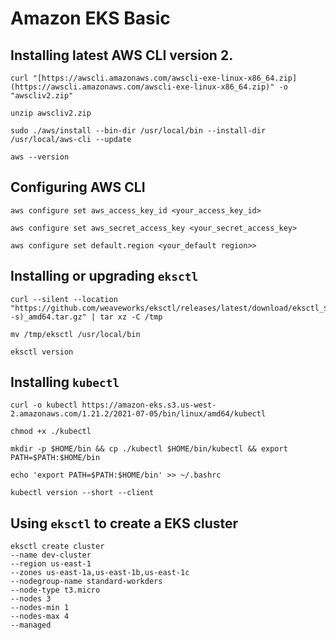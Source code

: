 # Amazon EKS Basic

## Installing latest AWS CLI version 2.


```other
curl "[https://awscli.amazonaws.com/awscli-exe-linux-x86_64.zip](https://awscli.amazonaws.com/awscli-exe-linux-x86_64.zip)" -o "awscliv2.zip"  

unzip awscliv2.zip  

sudo ./aws/install --bin-dir /usr/local/bin --install-dir /usr/local/aws-cli --update  

aws --version

```


## Configuring AWS CLI


```other
aws configure set aws_access_key_id <your_access_key_id>
    
aws configure set aws_secret_access_key <your_secret_access_key>
    
aws configure set default.region <your_default region>>
```


## Installing or upgrading `eksctl`


```other
curl --silent --location "https://github.com/weaveworks/eksctl/releases/latest/download/eksctl_$(uname -s)_amd64.tar.gz" | tar xz -C /tmp 
		
mv /tmp/eksctl /usr/local/bin
    
eksctl version
```


## Installing `kubectl`


```other
curl -o kubectl https://amazon-eks.s3.us-west-2.amazonaws.com/1.21.2/2021-07-05/bin/linux/amd64/kubectl

chmod +x ./kubectl

mkdir -p $HOME/bin && cp ./kubectl $HOME/bin/kubectl && export PATH=$PATH:$HOME/bin

echo 'export PATH=$PATH:$HOME/bin' >> ~/.bashrc

kubectl version --short --client
```


## Using `eksctl` to create a EKS cluster


```other
eksctl create cluster 
--name dev-cluster 
--region us-east-1 
--zones us-east-1a,us-east-1b,us-east-1c 
--nodegroup-name standard-workders 
--node-type t3.micro 
--nodes 3 
--nodes-min 1 
--nodes-max 4 
--managed
```

